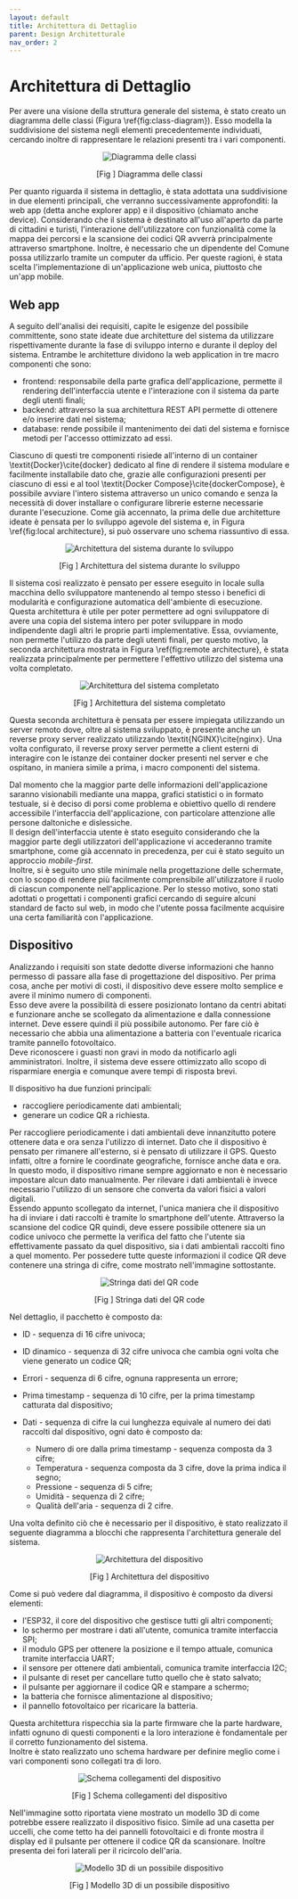 ```yaml
---
layout: default
title: Architettura di Dettaglio
parent: Design Architetturale
nav_order: 2
---
```


# Architettura di Dettaglio
Per avere una visione della struttura generale del sistema, è stato creato un diagramma delle classi (Figura \ref{fig:class-diagram}). Esso modella la suddivisione del sistema negli elementi precedentemente individuati, cercando inoltre di rappresentare le relazioni presenti tra i vari componenti.

<div align="center">
<img src="../../img/diagramma-classi.png" alt="Diagramma delle classi" >
<p align="center" id="fig99">[Fig ] Diagramma delle classi</p>
</div>

Per quanto riguarda il sistema in dettaglio, è stata adottata una suddivisione in due elementi principali, che verranno successivamente approfonditi: la web app (detta anche explorer app) e il dispositivo (chiamato anche device). Considerando che il sistema è destinato all'uso all'aperto da parte di cittadini e turisti, l'interazione dell'utilizzatore con funzionalità come la mappa dei percorsi e la scansione dei codici QR avverrà principalmente attraverso smartphone. Inoltre, è necessario che un dipendente del Comune possa utilizzarlo tramite un computer da ufficio. Per queste ragioni, è stata scelta l'implementazione di un'applicazione web unica, piuttosto che un'app mobile.

## Web app
A seguito dell'analisi dei requisiti, capite le esigenze del possibile committente, sono state ideate due architetture del sistema da utilizzare rispettivamente durante la fase di sviluppo interno e durante il deploy del sistema.
Entrambe le architetture dividono la web application in tre macro componenti che sono:
- frontend: responsabile della parte grafica dell'applicazione, permette il rendering dell'interfaccia utente e l'interazione con il sistema da parte degli utenti finali;
- backend: attraverso la sua architettura REST API permette di ottenere e/o inserire dati nel sistema;
- database: rende possibile il mantenimento dei dati del sistema e fornisce metodi per l'accesso ottimizzato ad essi.

Ciascuno di questi tre componenti risiede all'interno di un container \textit{Docker}\cite{docker} dedicato al fine di rendere il sistema modulare e facilmente installabile dato che, grazie alle configurazioni presenti per ciascuno di essi e al tool \textit{Docker Compose}\cite{dockerCompose}, è possibile avviare l'intero sistema attraverso un unico comando e senza la necessità di dover installare o configurare librerie esterne necessarie durante l'esecuzione.
Come già accennato, la prima delle due architetture ideate è pensata per lo sviluppo agevole del sistema e, in Figura \ref{fig:local architecture}, si può osservare uno schema riassuntivo di essa.

<div align="center">
<img src="../../img/architecture.png" alt="Architettura del sistema durante lo sviluppo" >
<p align="center" id="fig99">[Fig ] Architettura del sistema durante lo sviluppo</p>
</div>

Il sistema così realizzato è pensato per essere eseguito in locale sulla macchina dello sviluppatore mantenendo al tempo stesso i benefici di modularità e configurazione automatica dell'ambiente di esecuzione.
Questa architettura è utile per poter permettere ad ogni sviluppatore di avere una copia del sistema intero per poter sviluppare in modo indipendente dagli altri le proprie parti implementative. Essa, ovviamente, non permette l'utilizzo da parte degli utenti finali, per questo motivo, la seconda architettura mostrata in Figura \ref{fig:remote architecture}, è stata realizzata principalmente per permettere l'effettivo utilizzo del sistema una volta completato.

<div align="center">
<img src="../../img/architecture_remote.png" alt="Architettura del sistema completato" >
<p align="center" id="fig98">[Fig ] Architettura del sistema completato</p>
</div>

Questa seconda architettura è pensata per essere impiegata utilizzando un server remoto dove, oltre al sistema sviluppato, è presente anche un reverse proxy server realizzato utilizzando \textit{NGINX}\cite{nginx}. Una volta configurato, il reverse proxy server permette a client esterni di interagire con le istanze dei container docker presenti nel server e che ospitano, in maniera simile a prima, i macro componenti del sistema.

Dal momento che la maggior parte delle informazioni dell'applicazione saranno visionabili mediante una mappa, grafici statistici o in formato testuale, si è deciso di porsi come problema e obiettivo quello di rendere accessibile l'interfaccia dell'applicazione, con particolare attenzione alle persone daltoniche e dislessiche.\
Il design dell'interfaccia utente è stato eseguito considerando che la maggior parte degli utilizzatori dell'applicazione vi accederanno tramite smartphone, come già accennato in precedenza, per cui è stato seguito un approccio *mobile-first*. \
Inoltre, si è seguito uno stile minimale nella progettazione delle schermate, con lo scopo di rendere più facilmente comprensibile all'utilizzatore il ruolo di ciascun componente nell'applicazione. Per lo stesso motivo, sono stati adottati o progettati i componenti grafici cercando di seguire alcuni standard de facto sul web, in modo che l'utente possa facilmente acquisire una certa familiarità con l'applicazione.

## Dispositivo
Analizzando i requisiti son state dedotte diverse informazioni che hanno permesso di passare alla fase di progettazione del dispositivo. Per prima cosa, anche per motivi di costi, il dispositivo deve essere molto semplice e avere il minimo numero di componenti. <br>
Esso deve avere la possibilità di essere posizionato lontano da centri abitati e funzionare anche se scollegato da alimentazione e dalla connessione internet. Deve essere quindi il più possibile autonomo. Per fare ciò è necessario che abbia una alimentazione a batteria con l'eventuale ricarica tramite pannello fotovoltaico. <br>
Deve riconoscere i guasti non gravi in modo da notificarlo agli amministratori.
Inoltre, il sistema deve essere ottimizzato allo scopo di risparmiare energia e comunque avere tempi di risposta brevi.

Il dispositivo ha due funzioni principali:
- raccogliere periodicamente dati ambientali;
- generare un codice QR a richiesta.

Per raccogliere periodicamente i dati ambientali deve innanzitutto potere ottenere data e ora senza l'utilizzo di internet. Dato che il dispositivo è pensato per rimanere all'esterno, si è pensato di utilizzare il GPS. Questo infatti, oltre a fornire le coordinate geografiche, fornisce anche data e ora. In questo modo, il dispositivo rimane sempre aggiornato e non è necessario impostare alcun dato manualmente.
Per rilevare i dati ambientali è invece necessario l'utilizzo di un sensore che converta da valori fisici a valori digitali. <br>
Essendo appunto scollegato da internet, l'unica maniera che il dispositivo ha di inviare i dati raccolti è tramite lo smartphone dell'utente. Attraverso la scansione del codice QR quindi, deve essere possibile ottenere sia un codice univoco che permette la verifica del fatto che l'utente sia effettivamente passato da quel dispositivo, sia i dati ambientali raccolti fino a quel momento. Per possedere tutte queste informazioni il codice QR deve contenere una stringa di cifre, come mostrato nell'immagine sottostante.

<div align="center">
<img src="../../img/device-qr-data-packet.jpg" alt="Stringa dati del QR code" >
<p align="center" id="qr-data">[Fig ] Stringa dati del QR code</p>
</div>

Nel dettaglio, il pacchetto è composto da:
- ID - sequenza di 16 cifre univoca;
- ID dinamico - sequenza di 32 cifre univoca che cambia ogni volta che viene generato un codice QR;
- Errori - sequenza di 6 cifre, ognuna rappresenta un errore;
- Prima timestamp - sequenza di 10 cifre, per la prima timestamp catturata dal dispositivo;
- Dati - sequenza di cifre la cui lunghezza equivale al numero dei dati raccolti dal dispositivo, ogni dato è composto da:
        
    - Numero di ore dalla prima timestamp - sequenza composta da 3 cifre;
    - Temperatura - sequenza composta da 3 cifre, dove la prima indica il segno;
    - Pressione - sequenza di 5 cifre;
    - Umidità - sequenza di 2 cifre;
    - Qualità dell'aria - sequenza di 2 cifre.

Una volta definito ciò che è necessario per il dispositivo, è stato realizzato il seguente diagramma a blocchi che rappresenta l'architettura generale del sistema.

<div align="center">
<img src="../../img/device-block-diagram.jpg" alt="Architettura del dispositivo" >
<p align="center" id="device-block">[Fig ] Architettura del dispositivo</p>
</div>

Come si può vedere dal diagramma, il dispositivo è composto da diversi elementi: 

- l'ESP32, il core del dispositivo che gestisce tutti gli altri componenti;
- lo schermo per mostrare i dati all'utente, comunica tramite interfaccia SPI;
- il modulo GPS per ottenere la posizione e il tempo attuale, comunica tramite interfaccia UART;
- il sensore per ottenere dati ambientali, comunica tramite interfaccia I2C;
- il pulsante di reset per cancellare tutto quello che è stato salvato;
- il pulsante per aggiornare il codice QR e stampare a schermo;
- la batteria che fornisce alimentazione al dispositivo;
- il pannello fotovoltaico per ricaricare la batteria.

Questa architettura rispecchia sia la parte firmware che la parte hardware, infatti ognuno di questi componenti e la loro interazione è fondamentale per il corretto funzionamento del sistema. <br>
Inoltre è stato realizzato uno schema hardware per definire meglio come i vari componenti sono collegati tra di loro.

<div align="center">
<img src="../../img/device-scheme.png" alt="Schema collegamenti del dispositivo" >
<p align="center" id="device-scheme">[Fig ] Schema collegamenti del dispositivo</p>
</div>

Nell'immagine sotto riportata viene mostrato un modello 3D di come potrebbe essere realizzato il dispositivo fisico.
Simile ad una casetta per uccelli, che come tetto ha dei pannelli fotovoltaici e di fronte mostra il display ed il pulsante per ottenere il codice QR da scansionare. Inoltre presenta dei fori laterali per il ricircolo dell'aria.

<div align="center">
<img src="../../img/device-prototype.png" alt="Modello 3D di un possibile dispositivo" >
<p align="center" id="device-prototype">[Fig ] Modello 3D di un possibile dispositivo</p>
</div>

